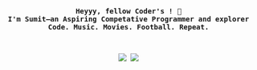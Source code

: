 <p align="center"><samp><b>
  Heyyy, fellow Coder's ! 🚀
  <br>
  I'm Sumit—an  Aspiring Competative Programmer and  explorer
  <br>
  Code. Music. Movies. Football. Repeat.
  <br>

</b></samp></p>

<br>

<p align="center"><samp>
<!-- <a href=" " target="_blank" style="text-decoration: none !important"><img src="https://img.shields.io/badge/website-000000?style=for-the-badge&logo=About.me&logoColor=white" /></a> -->
<a href="https://www.linkedin.com/in/sumit-sangale-420bb4283/" target="_blank" style="text-decoration: none !important"><img src="https://img.shields.io/badge/LinkedIn-0077B5?style=for-the-badge&logo=linkedin&logoColor=white" /></a>
<a href="https://codeforces.com/profile/sumiiiit" target="_blank" style="text-decoration: none !important"><img src="https://img.shields.io/badge/Codeforces-445f9d?style=for-the-badge&logo=Codeforces&logoColor=white" /></a>
</samp></p>
